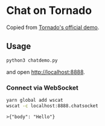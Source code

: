 # Chat on Tornado

Copied from [Tornado's official demo](https://github.com/tornadoweb/tornado/tree/stable/demos/websocket).

## Usage

```sh
python3 chatdemo.py
```

and open <http://localhost:8888>.

### Connect via WebSocket

```sh
yarn global add wscat
wscat -c localhost:8888.chatsocket
```

```wscat
>{"body": "Hello"}
```
